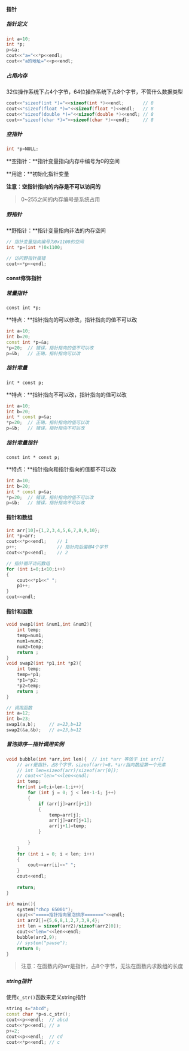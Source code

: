 #### 指针

##### 指针定义

```c++
int a=10;
int *p;
p=&a;
cout<<"a="<<*p<<endl;
cout<<"a的地址="<<p<<endl;
```

##### 占用内存

32位操作系统下占4个字节，64位操作系统下占8个字节，不管什么数据类型

```c++
cout<<"sizeof(int *)="<<sizeof(int *)<<endl;       // 8
cout<<"sizeof(float *)="<<sizeof(float *)<<endl;   // 8
cout<<"sizeof(double *)="<<sizeof(double *)<<endl; // 8
cout<<"sizeof(char *)="<<sizeof(char *)<<endl;     // 8
```

##### 空指针

```c++
int *p=NULL;
```

**空指针：**指针变量指向内存中编号为0的空间

**用途：**初始化指针变量

**注意：**空指针指向的内存是**不可以访问的**

>0~255之间的内存编号是系统占用

##### 野指针

**野指针：**指针变量指向非法的内存空间

```c++
// 指针变量指向编号为0x1100的空间
int *p=(int *)0x1100;

// 访问野指针报错
cout<<*p<<endl;
```



#### const修饰指针

##### 常量指针

`const int *p;`

**特点：**指针指向的可以修改，指针指向的值不可以改

```c++
int a=10;
int b=20;
const int *p=&a;
*p=20;  // 错误，指针指向的值不可以改
p=&b;   // 正确，指针指向可以改
```



##### 指针常量

`int * const p;`

**特点：**指针指向不可以改，指针指向的值可以改

```c++
int a=10;
int b=20;
int * const p=&a;
*p=20;  // 正确，指针指向的值可以改
p=&b;   // 错误，指针指向不可以改
```



##### 指针常量指针

`const int * const p;`

**特点：**指针指向和指针指向的值都不可以改

```c++
int a=10;
int b=20;
int * const p=&a;
*p=20;  // 错误，指针指向的值不可以改
p=&b;   // 错误，指针指向不可以改
```



#### 指针和数组

```c++
int arr[10]={1,2,3,4,5,6,7,8,9,10};
int *p=arr;
cout<<*p<<endl;    // 1
p++;               // 指针向后偏移4个字节
cout<<*p<<endl;    // 2

// 指针循环访问数组
for (int i=0;i<10;i++)
{
    cout<<*p1<<" ";
    p1++;
}
cout<<endl;
```



#### 指针和函数

```c++
void swap1(int &num1,int &num2){
    int temp;
    temp=num1;
    num1=num2;
    num2=temp;
    return ;
}
void swap2(int *p1,int *p2){
    int temp;
    temp=*p1;
    *p1=*p2;
    *p2=temp;
    return ;
}

// 调用函数
int a=12;
int b=23;
swap1(a,b);     // a=23,b=12
swap2(&a,&b);   // a=23,b=12
```

##### 冒泡排序—指针调用实例

```c++
void bubble(int *arr,int len){  // int *arr 等效于 int arr[]
    // arr是指针，占8个字节，sizeof(arr)=8，*arr指向数组第一个元素
    // int len=sizeof(arr)/sizeof(arr[0]);
    // cout<<"len="<<len<<endl;
    int temp;
    for(int i=0;i<len-1;i++){
        for (int j = 0; j < len-1-i; j++)
        {
            if (arr[j]>arr[j+1])
            {
                temp=arr[j];
                arr[j]=arr[j+1];
                arr[j+1]=temp;
            }
            
        }
    }
    for (int i = 0; i < len; i++)
    {
        cout<<arr[i]<<" ";
    }
    cout<<endl;
    
    return;
}

int main(){
    system("chcp 65001");
    cout<<"=====指针指向冒泡排序======="<<endl;
    int arr2[]={5,6,8,1,2,7,3,9,4};
    int len = sizeof(arr2)/sizeof(arr2[0]);
    cout<<"len="<<len<<endl;
    bubble(arr2,9);
    // system("pause");
    return 0;
}
```

> 注意：在函数内的arr是指针，占8个字节，无法在函数内求数组的长度

##### string指针

使用`c_str()`函数来定义string指针

```c++
string s="abcd";
const char *p=s.c_str();
cout<<p<<endl;  // abcd
cout<<*p<<endl; // a
p+=2;
cout<<p<<endl;  // cd
cout<<*p<<endl; // c
```

